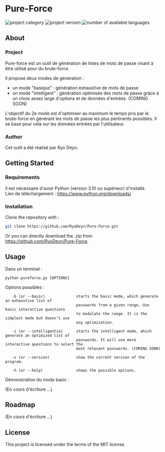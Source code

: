 # Pure-Force

![project category](https://img.shields.io/badge/Project%20Category-Pain-red?style=flat-square)
![project version](https://img.shields.io/badge/Version-1.0-brightgreen?style=flat-square)
![number of available languages](https://img.shields.io/badge/Available%20Languages-2-blue?style=flat-square)

## About

### Project

Pure-force est un outil de génération de listes de mots de passe visant à être utilisé pour du brute-force.

Il propose deux modes de génération :
- un mode "basique" : génération exhaustive de mots de passe
- un mode "intelligent" : génération optimisée des mots de passe grâce à un choix assez large d'options et de données d'entrées. (COMING SOON)

L'objectif du 2e mode est d'optimiser au maximum le temps pris par le brute-force en générant les mots de passe les plus pertinents possibles.
Il se base pour cela sur les données entrées par l'utilisateur.

### Author

Cet outil a été réalisé par Ryo Deyn.

## Getting Started

### Requirements

Il est nécessaire d'avoir Python (version 3.10 ou supérieur) d'installé.   
Lien de téléchargement : https://www.python.org/downloads/

### Installation

Clone the repository with :
```sh
git clone https://github.com/RyoDeyn/Pure-Force.git
```

Or you can directly download the .zip from https://github.com/RyoDeyn/Pure-Force.

## Usage

Dans un terminal :
```
python pureforce.py [OPTIONS]
```
Options possibles :
```
   -b (or --basic)              starts the basic mode, which generate an exhaustive list of
                                passwords from a given range. Use basic interactive questions
                                to modulate the range. It is the simplest mode but doesn't use
                                any optimization.
                                
   -i (or --intelligentia)      starts the intelligent mode, which generate an optimized list of
                                passwords. It will use more interactive questions to select the
                                most relevant passwords. (COMING SOON)
                                
   -v (or --version)            show the current version of the program.
   
   -h (or --help)               shows the possible options.
```
Démonstration du mode basic :

(En cours d'écriture ...)

## Roadmap

(En cours d'écriture ...)

## License

This project is licensed under the terms of the MIT license.
